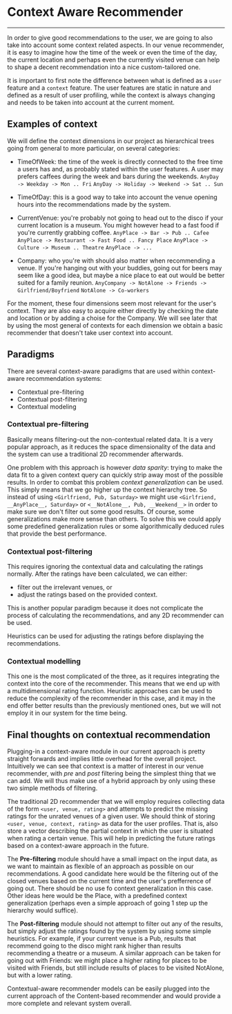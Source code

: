# Context Aware Recommender
---

In order to give good recommendations to the user, we are going to also take into account some context related aspects. In our venue recommender, it is easy to imagine how the time of the week or even the time of the day, the current location and perhaps even the currently visited venue can help to shape a decent recommendation into a nice custom-tailored one.

It is important to first note the difference between what is defined as a `user` feature and a `context` feature. The user features are static in nature and defined as a result of user profiling, while the context is always changing and needs to be taken into account at the current moment.


## Examples of context

We will define the context dimensions in our project as hierarchical trees going from general to more particular, on several categories:

* TimeOfWeek: the time of the week is directly connected to the free time a users has and, as probably stated within the user features. A user may prefers caffees during the week and bars during the weekends.
`AnyDay -> Weekday -> Mon .. Fri`
`AnyDay -> Holiday -> Weekend -> Sat .. Sun`

* TimeOfDay: this is a good way to take into account the venue opening hours into the recommendations made by the system.

* CurrentVenue: you're probably not going to head out to the disco if your current location is a museum. You might however head to a fast food if you're currently grabbing coffee.
`AnyPlace -> Bar -> Pub .. Cafee`
`AnyPlace -> Restaurant -> Fast Food .. Fancy Place`
`AnyPlace -> Culture -> Museum .. Theatre`
`AnyPlace -> ...`

* Company: who you're with should also matter when recommending a venue. If you're hanging out with your buddies, going out for beers may seem like a good idea, but maybe a nice place to eat out would be better suited for a family reunion.
`AnyCompany -> NotAlone -> Friends -> Girlfriend/Boyfriend`
`NotAlone -> Co-workers`

For the moment, these four dimensions seem most relevant for the user's context. They are also easy to acquire either directly by checking the date and location or by adding a choise for the Company. We will see later that by using the most general of contexts for each dimension we obtain a basic recommender that doesn't take user context into account.


## Paradigms

There are several context-aware paradigms that are used within context-aware recommendation systems:
* Contextual pre-filtering
* Contextual post-filtering
* Contextual modeling


### Contextual pre-filtering

Basically means filtering-out the non-contextual related data. It is a very popular approach, as it reduces the space dimensionality of the data and the system can use a traditional 2D recommender afterwards. 

One problem with this approach is however _data sparity_: trying to make the data fit to a given context query can quickly strip away most of the possible results. In order to combat this problem _context generalization_ can be used. This simply means that we go higher up the context hierarchy tree. So instead of using `<Girlfriend, Pub, Saturday>` we might use `<Girlfriend, __AnyPlace__, Saturday>` or `<__NotAlone__, Pub, __Weekend__>` in order to make sure we don't filter out some good results. Of course, some generalizations make more sense than others. To solve this we could apply some predefined generalization rules or some algorithmically deduced rules that provide the best performance.


### Contextual post-filtering

This requires ignoring the contextual data and calculating the ratings normally. After the ratings have been calculated, we can either:
* filter out the irrelevant venues, or
* adjust the ratings
based on the provided context.

This is another popular paradigm because it does not complicate the process of calculating the recommendations, and any 2D recommender can be used.

Heuristics can be used for adjusting the ratings before displaying the recommendations.


### Contextual modelling

This one is the most complicated of the three, as it requires integrating the context into the core of the recommender. This means that we end up with a multidimensional rating function. Heuristic approaches can be used to reduce the complexity of the recommender in this case, and it may in the end offer better results than the previously mentioned ones, but we will not employ it in our system for the time being.


## Final thoughts on contextual recommendation

Plugging-in a context-aware module in our current approach is pretty straight forwards and implies little overhead for the overall project. Intuitively we can see that context is a matter of interest in our venue recommender, with _pre_ and _post_ filtering being the simplest thing that we can add. We will thus make use of a hybrid approach by only using these two simple methods of filtering.

The traditional 2D recommender that we will employ requires collecting data of the form `<user, venue, rating>` and attempts to predict the missing ratings for the unrated venues of a given user. We should think of storing `<user, venue, context, rating>` as data for the user profiles. That is, also store a vector describing the partial context in which the user is situated when rating a certain venue. This will help in predicting the future ratings based on a context-aware approach in the future.

The __Pre-filtering__ module should have a small impact on the input data, as we want to maintain as flexible of an approach as possible on our recommendations. A good candidate here would be the filtering out of the closed venues based on the current time and the user's prefferrence of going out. There should be no use fo context generalization in this case. Other ideas here would be the Place, with a predefined context generalization (perhaps even a simple approach of going 1 step up the hierarchy would suffice).

The __Post-filtering__ module should not attempt to filter out any of the results, but simply adjust the ratings found by the system by using some simple heuristics. For example, if your current venue is a Pub, results that recommend going to the disco might rank higher than results recommending a theatre or a museum. A similar approach can be taken for going out with Friends: we might place a higher rating for places to be visited with Friends, but still include results of places to be visited NotAlone, but with a lower rating.

Contextual-aware recommender models can be easily plugged into the current approach of the Content-based recommender and would provide a more complete and relevant system overall.